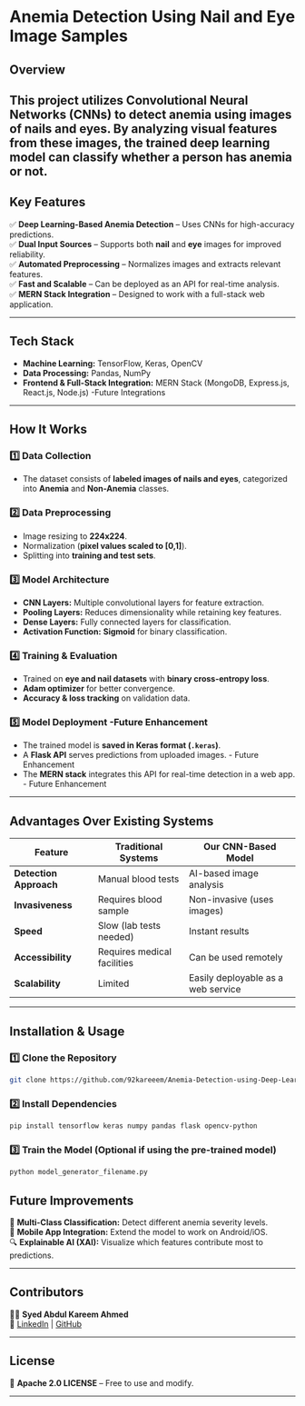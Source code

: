 # **Anemia Detection Using Nail and Eye Image Samples**  

## **Overview**  
This project utilizes **Convolutional Neural Networks (CNNs)** to detect anemia using images of nails and eyes. By analyzing visual features from these images, the trained deep learning model can classify whether a person has anemia or not. 
--- 

## **Key Features**   
✅ **Deep Learning-Based Anemia Detection** – Uses CNNs for high-accuracy predictions.   
✅ **Dual Input Sources** – Supports both **nail** and **eye** images for improved reliability.  
✅ **Automated Preprocessing** – Normalizes images and extracts relevant features.  
✅ **Fast and Scalable** – Can be deployed as an API for real-time analysis.  
✅ **MERN Stack Integration** – Designed to work with a full-stack web application.  

---

## **Tech Stack**  
- **Machine Learning:** TensorFlow, Keras, OpenCV  
- **Data Processing:** Pandas, NumPy  
- **Frontend & Full-Stack Integration:** MERN Stack (MongoDB, Express.js, React.js, Node.js) -Future Integrations

---

## **How It Works**  

### **1️⃣ Data Collection**  
- The dataset consists of **labeled images of nails and eyes**, categorized into **Anemia** and **Non-Anemia** classes.  

### **2️⃣ Data Preprocessing**  
- Image resizing to **224x224**.  
- Normalization (**pixel values scaled to [0,1]**).  
- Splitting into **training and test sets**.  

### **3️⃣ Model Architecture**  
- **CNN Layers:** Multiple convolutional layers for feature extraction.  
- **Pooling Layers:** Reduces dimensionality while retaining key features.  
- **Dense Layers:** Fully connected layers for classification.  
- **Activation Function:** **Sigmoid** for binary classification.  

### **4️⃣ Training & Evaluation**  
- Trained on **eye and nail datasets** with **binary cross-entropy loss**.  
- **Adam optimizer** for better convergence.  
- **Accuracy & loss tracking** on validation data.  

### **5️⃣ Model Deployment** -Future Enhancement
- The trained model is **saved in Keras format (`.keras`)**.  
- A **Flask API** serves predictions from uploaded images.  - Future Enhancement
- The **MERN stack** integrates this API for real-time detection in a web app.  - Future Enhancement

---

## **Advantages Over Existing Systems**  

| Feature                  | Traditional Systems  | Our CNN-Based Model  |
|--------------------------|---------------------|----------------------|
| **Detection Approach**   | Manual blood tests  | AI-based image analysis |
| **Invasiveness**         | Requires blood sample | Non-invasive (uses images) |
| **Speed**               | Slow (lab tests needed) | Instant results |
| **Accessibility**       | Requires medical facilities | Can be used remotely |
| **Scalability**         | Limited | Easily deployable as a web service |

---

## **Installation & Usage**  

### **1️⃣ Clone the Repository**  
```bash
git clone https://github.com/92kareeem/Anemia-Detection-using-Deep-Learning.git
```

### **2️⃣ Install Dependencies**  
```bash
pip install tensorflow keras numpy pandas flask opencv-python
```

### **3️⃣ Train the Model (Optional if using the pre-trained model)**  
```bash
python model_generator_filename.py
```

## **Future Improvements**  
🚀 **Multi-Class Classification:** Detect different anemia severity levels.  
📱 **Mobile App Integration:** Extend the model to work on Android/iOS.  
🔍 **Explainable AI (XAI):** Visualize which features contribute most to predictions.  

---

## **Contributors**  
👨‍💻 **Syed Abdul Kareem Ahmed**  
🔗 [LinkedIn](https://www.linkedin.com/in/syed-abdul-kareem-ahmed) | [GitHub](https://github.com/92kareeem)  

---

## **License**  
📜 **Apache 2.0 LICENSE** – Free to use and modify.  

---
